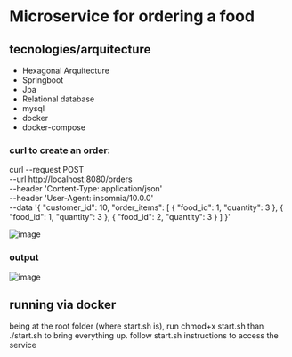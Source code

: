 # Microservice for ordering a food

## tecnologies/arquitecture

- Hexagonal Arquitecture
- Springboot
- Jpa
- Relational database
- mysql
- docker
- docker-compose

### curl to create an order:

curl --request POST \
  --url http://localhost:8080/orders \
  --header 'Content-Type: application/json' \
  --header 'User-Agent: insomnia/10.0.0' \
  --data '{
	"customer_id": 10,
	"order_items": [
		{
			"food_id": 1,
			"quantity": 3
		},
		{
			"food_id": 1,
			"quantity": 3
		},
		{
			"food_id": 2,
			"quantity": 3
		}
	]
}'

![image](https://github.com/user-attachments/assets/f657422f-b413-490a-a36d-dbbfab2a2669)


### output
![image](https://github.com/user-attachments/assets/85a03531-a68f-4bc4-b478-68bbeed646e1)

## running via docker
being at the root folder (where start.sh is), run chmod+x start.sh
than ./start.sh to bring everything up. follow start.sh instructions to access the service
